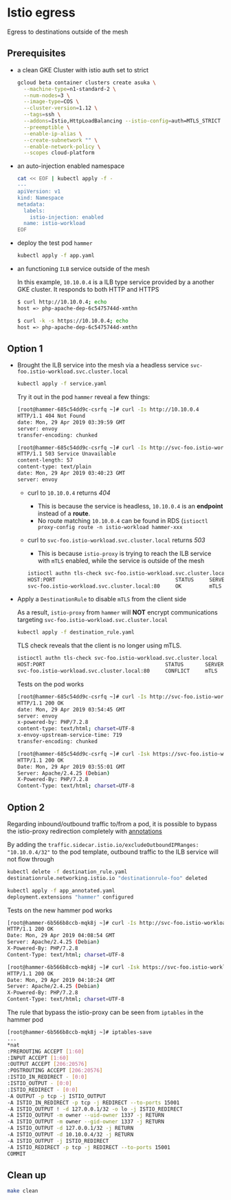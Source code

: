 # Istio egress

Egress to destinations outside of the mesh

## Prerequisites

* a clean GKE Cluster with istio auth set to strict

  ```sh
  gcloud beta container clusters create asuka \
    --machine-type=n1-standard-2 \
    --num-nodes=3 \
    --image-type=COS \
    --cluster-version=1.12 \
    --tags=ssh \
    --addons=Istio,HttpLoadBalancing --istio-config=auth=MTLS_STRICT \
    --preemptible \
    --enable-ip-alias \
    --create-subnetwork "" \
    --enable-network-policy \
    --scopes cloud-platform
  ```

* an auto-injection enabled namespace

  ```sh
  cat << EOF | kubectl apply -f -
  ---
  apiVersion: v1
  kind: Namespace
  metadata:
    labels:
      istio-injection: enabled
    name: istio-workload
  EOF
  ```

* deploy the test pod `hammer`

  ```sh
  kubectl apply -f app.yaml
  ```

* an functioning `ILB` service outside of the mesh

  In this example, `10.10.0.4` is a ILB type service provided by a another GKE cluster. It responds to both HTTP and HTTPS

  ```sh
  $ curl http://10.10.0.4; echo
  host => php-apache-dep-6c5475744d-xmthn

  $ curl -k -s https://10.10.0.4; echo
  host => php-apache-dep-6c5475744d-xmthn
  ```

## Option 1

* Brought the ILB service into the mesh via a headless service `svc-foo.istio-workload.svc.cluster.local`

  ```sh
  kubectl apply -f service.yaml
  ```

  Try it out in the pod `hammer` reveal a few things:

  ```sh
  [root@hammer-685c54dd9c-csrfq ~]# curl -Is http://10.10.0.4
  HTTP/1.1 404 Not Found
  date: Mon, 29 Apr 2019 03:39:59 GMT
  server: envoy
  transfer-encoding: chunked

  [root@hammer-685c54dd9c-csrfq ~]# curl -Is http://svc-foo.istio-workload.svc.cluster.local
  HTTP/1.1 503 Service Unavailable
  content-length: 57
  content-type: text/plain
  date: Mon, 29 Apr 2019 03:40:23 GMT
  server: envoy
  ```

  * curl to `10.10.0.4` returns *404*
    * This is because the service is headless, `10.10.0.4` is an **endpoint** instead of a **route**.
    * No route matching `10.10.0.4` can be found in RDS (`istioctl proxy-config route -n istio-workload hammer-xxx`

  * curl to `svc-foo.istio-workload.svc.cluster.local` returns *503*
    * This is because `istio-proxy` is trying to reach the ILB service with `mTLS` enabled, while the service is outside of the mesh

    ```sh
    istioctl authn tls-check svc-foo.istio-workload.svc.cluster.local
    HOST:PORT                                       STATUS     SERVER     CLIENT     AUTHN POLICY     DESTINATION RULE
    svc-foo.istio-workload.svc.cluster.local:80     OK         mTLS       mTLS       default/         default/istio-system
    ```

* Apply a `DestinationRule` to disable `mTLS` from the client side

  As a result, `istio-proxy` from `hammer` will **NOT** encrypt communications targeting `svc-foo.istio-workload.svc.cluster.local`

  ```sh
  kubectl apply -f destination_rule.yaml
  ```

  TLS check reveals that the client is no longer using mTLS.

  ```sh
  istioctl authn tls-check svc-foo.istio-workload.svc.cluster.local
  HOST:PORT                                       STATUS       SERVER     CLIENT     AUTHN POLICY     DESTINATION RULE
  svc-foo.istio-workload.svc.cluster.local:80     CONFLICT     mTLS       HTTP       default/         destinationrule-foo/istio-workload
  ```

  Tests on the pod works

  ```sh
  [root@hammer-685c54dd9c-csrfq ~]# curl -Is http://svc-foo.istio-workload.svc.cluster.local
  HTTP/1.1 200 OK
  date: Mon, 29 Apr 2019 03:54:45 GMT
  server: envoy
  x-powered-by: PHP/7.2.8
  content-type: text/html; charset=UTF-8
  x-envoy-upstream-service-time: 719
  transfer-encoding: chunked

  [root@hammer-685c54dd9c-csrfq ~]# curl -Isk https://svc-foo.istio-workload.svc.cluster.local
  HTTP/1.1 200 OK
  Date: Mon, 29 Apr 2019 03:55:01 GMT
  Server: Apache/2.4.25 (Debian)
  X-Powered-By: PHP/7.2.8
  Content-Type: text/html; charset=UTF-8
  ```

## Option 2

Regarding inbound/outbound traffic to/from a pod, it is possible to bypass the istio-proxy redirection completely with [annotations](https://istio.io/docs/setup/kubernetes/additional-setup/cni/#traffic-redirection-details)

By adding the `traffic.sidecar.istio.io/excludeOutboundIPRanges: "10.10.0.4/32"` to the pod template, outbound traffic to the ILB service will not flow through

```sh
kubectl delete -f destination_rule.yaml
destinationrule.networking.istio.io "destinationrule-foo" deleted

kubectl apply -f app_annotated.yaml
deployment.extensions "hammer" configured
```

Tests on the new hammer pod works

```sh
[root@hammer-6b566b8ccb-mqk8j ~]# curl -Is http://svc-foo.istio-workload.svc.cluster.local
HTTP/1.1 200 OK
Date: Mon, 29 Apr 2019 04:08:54 GMT
Server: Apache/2.4.25 (Debian)
X-Powered-By: PHP/7.2.8
Content-Type: text/html; charset=UTF-8

[root@hammer-6b566b8ccb-mqk8j ~]# curl -Isk https://svc-foo.istio-workload.svc.cluster.local
HTTP/1.1 200 OK
Date: Mon, 29 Apr 2019 04:10:24 GMT
Server: Apache/2.4.25 (Debian)
X-Powered-By: PHP/7.2.8
Content-Type: text/html; charset=UTF-8
```

The rule that bypass the istio-proxy can be seen from `iptables` in the hammer pod

```sh
[root@hammer-6b566b8ccb-mqk8j ~]# iptables-save
...
*nat
:PREROUTING ACCEPT [1:60]
:INPUT ACCEPT [1:60]
:OUTPUT ACCEPT [206:20576]
:POSTROUTING ACCEPT [206:20576]
:ISTIO_IN_REDIRECT - [0:0]
:ISTIO_OUTPUT - [0:0]
:ISTIO_REDIRECT - [0:0]
-A OUTPUT -p tcp -j ISTIO_OUTPUT
-A ISTIO_IN_REDIRECT -p tcp -j REDIRECT --to-ports 15001
-A ISTIO_OUTPUT ! -d 127.0.0.1/32 -o lo -j ISTIO_REDIRECT
-A ISTIO_OUTPUT -m owner --uid-owner 1337 -j RETURN
-A ISTIO_OUTPUT -m owner --gid-owner 1337 -j RETURN
-A ISTIO_OUTPUT -d 127.0.0.1/32 -j RETURN
-A ISTIO_OUTPUT -d 10.10.0.4/32 -j RETURN
-A ISTIO_OUTPUT -j ISTIO_REDIRECT
-A ISTIO_REDIRECT -p tcp -j REDIRECT --to-ports 15001
COMMIT
```

## Clean up

```sh
make clean
```